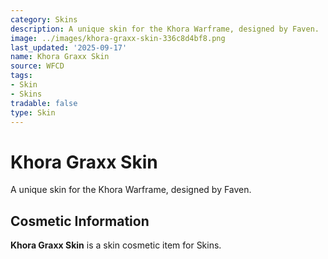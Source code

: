 ```yaml
---
category: Skins
description: A unique skin for the Khora Warframe, designed by Faven.
image: ../images/khora-graxx-skin-336c8d4bf8.png
last_updated: '2025-09-17'
name: Khora Graxx Skin
source: WFCD
tags:
- Skin
- Skins
tradable: false
type: Skin
---
```


# Khora Graxx Skin

A unique skin for the Khora Warframe, designed by Faven.

## Cosmetic Information

**Khora Graxx Skin** is a skin cosmetic item for Skins.

